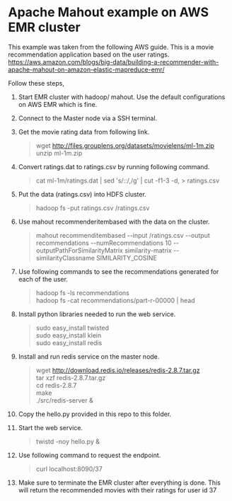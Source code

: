 # Apache Mahout example on AWS EMR cluster

This example was taken from the following AWS guide. This is a movie recommendation application based on the user ratings.    
https://aws.amazon.com/blogs/big-data/building-a-recommender-with-apache-mahout-on-amazon-elastic-mapreduce-emr/    

Follow these steps,

1. Start EMR cluster with hadoop/ mahout. Use the default configurations on AWS EMR which is fine.    
2. Connect to the Master node via a SSH terminal.    
3. Get the movie rating data from following link.    

    > wget http://files.grouplens.org/datasets/movielens/ml-1m.zip    
    > unzip ml-1m.zip    

4. Convert ratings.dat to ratings.csv by running following command.

    > cat ml-1m/ratings.dat | sed 's/::/,/g' | cut -f1-3 -d, > ratings.csv    

5. Put the data (ratings.csv) into HDFS cluster.

    > hadoop fs -put ratings.csv /ratings.csv    

6. Use mahout recommenderitembased with the data on the cluster.

    > mahout recommenditembased --input /ratings.csv --output recommendations --numRecommendations 10 --outputPathForSimilarityMatrix similarity-matrix --similarityClassname SIMILARITY_COSINE

7. Use following commands to see the recommendations generated for each of the user.

    > hadoop fs -ls recommendations    
    > hadoop fs -cat recommendations/part-r-00000 | head    

8. Install python libraries needed to run the web service.

    > sudo easy_install twisted    
    > sudo easy_install klein    
    > sudo easy_install redis    

9. Install and run redis service on the master node.

    > wget http://download.redis.io/releases/redis-2.8.7.tar.gz    
    > tar xzf redis-2.8.7.tar.gz    
    > cd redis-2.8.7   
    > make   
    > ./src/redis-server &   

10. Copy the hello.py provided in this repo to this folder.
11. Start the web service.

    > twistd -noy hello.py &    

12. Use following command to request the endpoint.

    > curl localhost:8090/37    

13. Make sure to terminate the EMR cluster after everything is done. This will return the recommended movies with their ratings for user id 37    